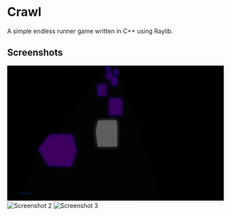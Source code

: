 # Crawl
A simple endless runner game written in C++ using Raylib.

## Screenshots
![Screenshot 1](res/screenshot_1.png)
![Screenshot 2](res/screenshot_2.png)
![Screenshot 3](res/screenshot_3.png)
